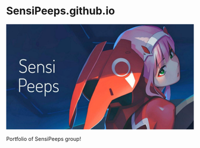 <h1> SensiPeeps.github.io </h1>

<p>
  <img src="/static/banner.jpg" />
</p>
Portfolio of SensiPeeps group! 

